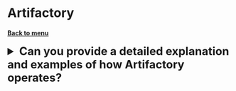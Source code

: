 <h1>Artifactory</h1> 
<h4> 

[Back to menu](..%2FMenu.md)

</h4>

[//]: # (Can you provide a detailed explanation 
        and examples of how Artifactory operates?)
<details>
    <summary style="font-size: 25px;">
        <b>
            Can you provide a detailed explanation 
            and examples of how Artifactory operates?
        </b>
    </summary>
<br>

JFrog's Artifactory is a universal artifact repository manager 
that fully supports software packages created with 
a range of programming languages and technologies.

Artifactory serves as a source of truth for 
all binaries and builds artifacts in the organization, 
offering key features like security and access control, 
vulnerability analysis, CI/CD integrations, and more.

To use Artifactory, you can upload a binary manually or programmatically.

**What problem solves:** Artifactory addresses challenges related 
to managing binaries and build artifacts in the enterprise. 
It prevents redundancy and inconsistencies, 
making software builds more predictable and reliable.

**In what situation must use:** Artifactory is highly useful 
in organizations with a broad range of tech stacks 
where having a single source of truth for all binaries is crucial.

Pros:
1. Supports a wide range of package formats.
2. Integrates well with most CI/CD tools.
3. Robust user management and access control features.

Cons:
1. Certain advanced features come only with the enterprise plan.
2. Initial setup and configuration could be complex.
3. It's a heavy application and can require 
sizable hardware resources to run smoothly.

</details>
<br>